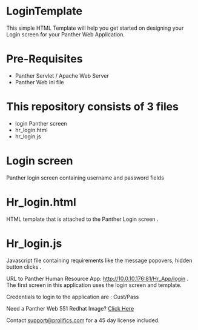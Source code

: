 # LoginTemplate
This simple HTML Template will help you get started on designing your Login screen for your Panther Web Application. 

# Pre-Requisites
  * Panther Servlet / Apache Web Server
  * Panther Web ini file
  
# This repository consists of 3 files
  * login  Panther screen
  * hr_login.html
  * hr_login.js
  
# Login screen
Panther  login  screen  containing username and password fields

# Hr_login.html
HTML template that is attached to the Panther Login screen .

# Hr_login.js
Javascript file containing requirements like the message popovers, hidden button clicks .

URL to Panther Human Resource App: http://10.0.10.176:81/Hr_App/login . The first screen in this application uses the login screen and template.

Credentials to login to the application are : Cust/Pass

Need a Panther Web 551 Redhat Image? [Click Here](https://hub.docker.com/r/prolificspanther)

Contact support@prolifics.com for a 45 day license included.
